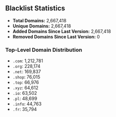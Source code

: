 ## Blacklist Statistics

- **Total Domains:** 2,667,418
- **Unique Domains:** 2,667,418
- **Added Domains Since Last Version:** 2,667,418
- **Removed Domains Since Last Version:** 0

### Top-Level Domain Distribution

-  `.com`: 1,212,781
-  `.org`: 228,174
-  `.net`: 169,837
-  `.shop`: 76,015
-  `.top`: 66,976
-  `.xyz`: 64,612
-  `.io`: 63,502
-  `.pl`: 48,699
-  `.info`: 44,763
-  `.fr`: 35,794

